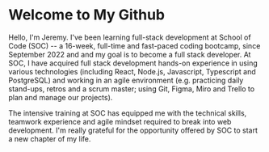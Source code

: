<h1>Welcome to My Github</h1>

<p>Hello, I'm Jeremy. I've been learning full-stack development at School of Code (SOC) -- a 16-week, full-time and fast-paced coding bootcamp,  since September 2022 and and my goal is to become a full stack developer. At SOC, I have acquired full stack development hands-on experience in using various technologies (including React, Node.js, Javascript, Typescript and PostgreSQL) and working in an agile environment (e.g. practicing daily stand-ups, retros and a scrum master; using Git, Figma, Miro and Trello to plan and manage our projects).</p>
<p>The intensive training at SOC has equipped me with the technical skills, teamwork experience and agile mindset required to  break into web development. I'm really grateful for the opportunity offered by SOC to start a new chapter of my life.</p>

